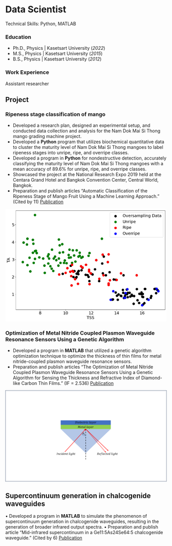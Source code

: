 # Data Scientist
Technical Skills: Python, MATLAB

### Education
- Ph.D., Physics | Kasetsart University (_2022_)
- M.S., Physics | Kasetsart University (_2015_)
- B.S., Physics | Kasetsart University (_2012_)

### Work Experience
Assistant researcher

## Project 
### Ripeness stage classification of mango
- Developed a research plan, designed an experimental setup, and conducted data collection and analysis for the Nam Dok Mai Si Thong mango grading machine project.
- Developed a **Python** program that utilizes biochemical quantitative data to cluster the maturity level of Nam Dok Mai Si Thong mangoes to label ripeness stages into unripe, ripe, and overripe classes.
- Developed a program in **Python** for nondestructive detection, accurately classifying the maturity level of Nam Dok Mai Si Thong mangoes with a mean accuracy of 89.6% for unripe, ripe, and overripe classes.
- Showcased the project at the National Research Expo 2019 held at the Centara Grand Hotel and Bangkok Convention Center, Central World, Bangkok.
- Preparation and publish articles “Automatic Classification of the Ripeness Stage of Mango Fruit Using a Machine Learning Approach.” (Cited by 11) [Publication](https://www.mdpi.com/2624-7402/4/1/3#) 

![](/images/Mango_label_SMOTETomek.png)

### Optimization of Metal Nitride Coupled Plasmon Waveguide Resonance Sensors Using a Genetic Algorithm
-	Developed a program in **MATLAB** that utilized a genetic algorithm optimization technique to optimize the thickness of thin films for metal nitride-coupled plasmon waveguide resonance sensors.
-	Preparation and publish articles “The Optimization of Metal Nitride Coupled Plasmon Waveguide Resonance Sensors Using a Genetic Algorithm for Sensing the Thickness and Refractive Index of Diamond-like Carbon Thin Films.” (IF = 2.536) [Publication](https://www.mdpi.com/2624-7402/4/1/3#)

![](images/SPR.png)

## Supercontinuum generation in chalcogenide waveguides
•	Developed a program in **MATLAB** to simulate the phenomenon of supercontinuum generation in chalcogenide waveguides, resulting in the generation of broader infrared output spectra.
•	Preparation and publish article “Mid-infrared supercontinuum in a Ge11:5As24Se64:5 chalcogenide waveguide.” (Cited by 6) [Publication](https://doi.org/10.1117/12.2196150)
